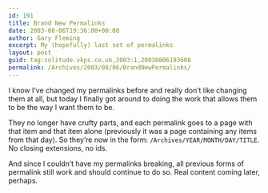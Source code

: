 ```yaml
---
id: 191
title: Brand New Permalinks
date: 2003-08-06T19:36:08+00:00
author: Gary Fleming
excerpt: My (hopefully) last set of permalinks
layout: post
guid: tag:solitude.vkps.co.uk,2003:1,20030806193608
permalink: /Archives/2003/08/06/BrandNewPermalinks/
---
```

I know I&#8217;ve changed my permalinks before and really don&#8217;t like changing them at all, but today I finally got around to doing the work that allows them to be the way I want them to be.

They no longer have crufty parts, and each permalink goes to a page with that item and that item alone (previously it was a page containing any items from that day). So they&#8217;re now in the form: `/Archives/YEAR/MONTH/DAY/TITLE`. No closing extensions, no ids.

And since I couldn&#8217;t have my permalinks breaking, all previous forms of permalink still work and should continue to do so. Real content coming later, perhaps.